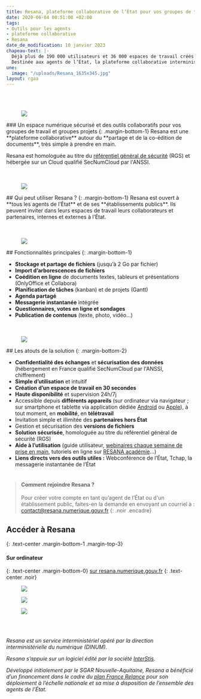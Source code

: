 ```yaml
---
title: Resana, plateforme collaborative de l’État pour vos groupes de travail
date: 2020-06-04 00:51:00 +02:00
tags:
- Outils pour les agents
- plateforme collaborative
- Resana
date_de_modification: 10 janvier 2023
chapeau-text: |-
  Déjà plus de 190 000 utilisateurs et 36 000 espaces de travail créés !
  Destinée aux agents de l’État, la plateforme collaborative interministérielle Resana leur offre un espace numérique complet pour faciliter le stockage, le partage et la coédition de documents, mais aussi le travail en équipe et en mode projet, y compris en mobilité grâce à une application dédiée.
une:
  image: "/uploads/Resana_1635x345.jpg"
layout: rgaa
---
```


<div class="conteneur-iframe seize-neuvieme"><div id="video-resana">
<div class="dailymotion_player" width="100%" height="100%" videoID="x85nqui" theme="light" rel="0" controls="1" showinfo="1" autoplay="0"></div>
</div></div>
<br>
<br>

<figure class='image-left' style='width: 8%;'>
<img src="/uploads/picto-ordi.png"/>
</figure>### Un espace numérique sécurisé et des outils collaboratifs pour vos groupes de travail et groupes projets
{: .margin-bottom-1}
Resana est une **plateforme collaborative** autour du **partage et de la co-édition de documents**, très simple à prendre en main.

Resana est homologuée au titre du [référentiel général de sécurité](https://www.numerique.gouv.fr/publications/referentiel-general-de-securite/) (RGS) et hébergée sur un Cloud qualifié SecNumCloud par l'ANSSI.
<br>
<br>
<br>

<figure class='image-left' style='width: 6%;'>
<img src="/uploads/group-bleu.png"/>
</figure>## Qui peut utiliser Resana ?
{: .margin-bottom-1}
Resana est ouvert à **tous les agents de l’État** et de ses **établissements publics**. Ils peuvent inviter dans leurs espaces de travail leurs collaborateurs et partenaires, internes et externes à l’État.
<br>
<br>
<br>

<figure class='image-left' style='width: 6%;'>
<img src="/uploads/picto-intervention.png"/>
</figure>## Fonctionnalités principales
{: .margin-bottom-1}

* **Stockage et partage de fichiers** (jusqu’à 2 Go par fichier)
* **Import d’arborescences de fichiers**
* **Coédition en ligne** de documents textes, tableurs et présentations (OnlyOffice et Collabora)
* **Planification de tâches** (kanban) et de projets (Gantt)
* **Agenda partagé**
* **Messagerie instantanée** intégrée
* **Questionnaires, votes en ligne et sondages**
* **Publication de contenus** (texte, photo, vidéo...)
  <br>
  <br>
  <br>

<figure class='image-left' style='width: 6%;'>
<img src="/uploads/Atout.png"/>
</figure>## Les atouts de la solution
{: .margin-bottom-2}

* **Confidentialité des échanges** et **sécurisation des données** (hébergement en France qualifié SecNumCloud par l'ANSSI, chiffrement)
* **Simple d’utilisation** et intuitif
* **Création d’un espace de travail en 30 secondes**
* **Haute disponibilité** et supervision 24h/7j 
* Accessible depuis **différents appareils** (sur ordinateur via navigateur ; sur smartphone et tablette via application dédiée [Android](https://play.google.com/store/apps/details?id=com.resana.mobile_android "Android - Lien externe") ou [Apple](https://apps.apple.com/fr/app/resana/id1622610811 "Apple - Lien externe")), à tout moment, en **mobilité**, en **télétravail**
* Invitation simple et illimitée des **partenaires hors État**
* Gestion et sécurisation des **versions de fichiers**
* **Solution sécurisée**, homologuée au titre du référentiel général de sécurité (RGS)
* **Aide à l’utilisation** (guide utilisateur, [webinaires chaque semaine de prise en main](https://webinaire-resana.interstis.fr/public/ "webinaires  de prise en main - Lien externe"), tutoriels en ligne sur [RESANA académie](https://resana-aide.zendesk.com/hc/fr/categories/4410094999570-L-acad%C3%A9mie-RESANA "RESANA académie - Lien externe")…)
* **Liens directs vers des outils utiles :** Webconférence de l’État, Tchap, la messagerie instantanée de l’État
  <br>
  <br>

> #### Comment rejoindre Resana ?
>
> Pour créer votre compte en tant qu’agent de l’État ou d'un établissement public, faites-en la demande en envoyant un courriel à : <a href="mailto:contact@resana.numerique.gouv.fr">contact@resana.numerique.gouv.fr</a>
{: .noir .encadre}

## Accéder à Resana
{: .text-center .margin-bottom-1 .margin-top-3}

#### Sur ordinateur
{: .text-center .margin-bottom-0}
[sur resana.numerique.gouv.fr](https://resana.numerique.gouv.fr/)
{: .text-center .noir}
<a href="https://resana.numerique.gouv.fr/" alt="Tchap version web"><figure class='image-center' style='width: 10%;'><img src="/uploads/monitor.png"></figure></a>
<a href="https://play.google.com/store/apps/details?id=com.resana.mobile_android" alt="Télécharger l'application sur Google play"><figure class='image-center' style='width: 30%;'><img src="/uploads/googleplay.png"></figure></a>
<a href="https://apps.apple.com/fr/app/resana/id1622610811" alt="Télécharger l'application sur l'Appstore"><figure class='image-center' style='width: 30%;'><img src="/uploads/appstore.png"></figure></a>
<br>
<br>

*Resana est un service interministériel opéré par la direction interministérielle du numérique (DINUM).*

*Resana s’appuie sur un logiciel édité par la société [InterStis](https://interstis.fr/).*

*Développé initialement par le SGAR Nouvelle-Aquitaine, Resana a bénéficié d’un financement dans le cadre du [plan France Relance](https://france-relance.transformation.gouv.fr/ "https://france-relance.transformation.gouv.fr/ - Lien externe") pour son déploiement à l’échelle nationale et sa mise à disposition de l’ensemble des agents de l’État.*